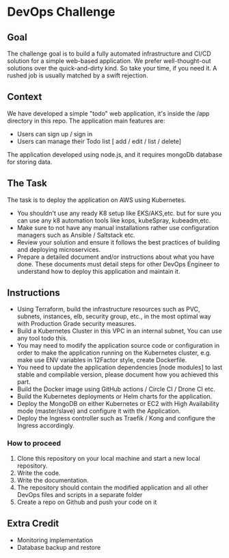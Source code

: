 # DevOps Challenge

## Goal
The challenge goal is to build a fully automated infrastructure and CI/CD solution for a simple web-based application.
We prefer well-thought-out solutions over the quick-and-dirty kind. So take your time, if you need it. A rushed job is usually matched by a swift rejection.

## Context
We have developed a simple "todo" web application, it's inside the /app directory in this repo.
The application main features are:
- Users can sign up / sign in
- Users can manage their Todo list  [ add / edit / list / delete]

The application developed using node.js, and it requires mongoDb database for storing data.

## The Task
The task is to deploy the application on AWS using Kubernetes.
* You shouldn't use any ready K8 setup like EKS/AKS,etc. but for sure you can use any k8 automation tools like kops, kubeSpray, kubeadm,etc.
* Make sure to not have any manual installations rather use configuration managers such as Ansible / Saltstack etc.
* Review your solution and ensure it follows the best practices of building and deploying microservices.
* Prepare a detailed document and/or instructions about what you have done. These documents must detail steps for other DevOps Engineer to understand how to deploy this application and maintain it.

## Instructions
- Using Terraform, build the infrastructure resources such as PVC, subnets, instances, elb, security group, etc., in the most optimal way with Production Grade security measures.
- Build a Kubernetes Cluster in this VPC in an internal subnet, You can use any tool todo this.
- You may need to modify the application source code or configuration in order to make the application running on the Kubernetes cluster, e.g. make use ENV variables in 12Factor style, create Dockerfile.
- You need to update the application dependencies [node modules] to last stable and compilable version, please document how you achieved this part.
- Build the Docker image using GitHub actions / Circle CI / Drone CI etc.
- Build the Kubernetes deployments or Helm charts for the application.
- Deploy the MongoDB on either Kubernetes or EC2 with High Availability mode (master/slave) and configure it with the Application.
- Deploy the Ingress controller such as Traefik / Kong and configure the Ingress accordingly.


### How to proceed
1) Clone this repository on your local machine and start a new local repository.
2) Write the code.
3) Write the documentation.
4) The repository should contain the modified application and all other DevOps files and scripts in a separate folder
4) Create a repo on Github and push your code on it


## Extra Credit
* Monitoring implementation
* Database backup and restore

